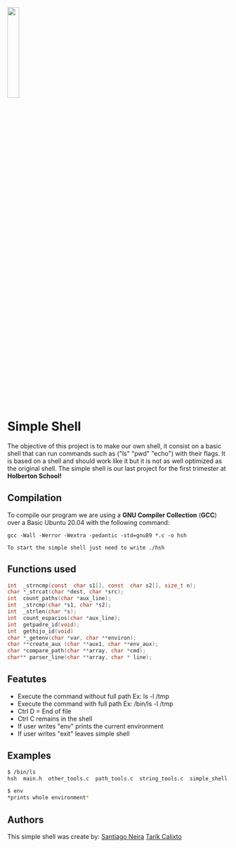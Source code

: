 <img src= "https://blog.holbertonschool.com/wp-content/uploads/2020/04/unnamed-2.png" width= 23% >

# Simple Shell 
The objective of this project is to make our own shell, it consist on a basic shell that can run commands such as ("ls" "pwd" "echo") with their flags. It is based on a shell and should work like it but it is not as well optimized as the original shell. The simple shell is our last project for the first trimester at **Holberton School!**

## Compilation

To compile our program we are using a **GNU Compiler Collection** (**GCC**) over a Basic Ubuntu 20.04 with the following command:  
``` 
gcc -Wall -Werror -Wextra -pedantic -std=gnu89 *.c -o hsh

To start the simple shell just need to write ./hsh
```

## Functions used

````c
int  _strncmp(const  char s1[], const  char s2[], size_t n);
char *_strcat(char *dest, char *src);
int  count_paths(char *aux_line);
int  _strcmp(char *s1, char *s2);
int  _strlen(char *s);
int  count_espacios(char *aux_line);
int  getpadre_id(void);
int  gethijo_id(void)
char *_getenv(char *var, char **environ);
char **create_aux (char **aux1, char **env_aux);
char *compare_path(char **array, char *cmd);
char** parser_line(char **array, char * line);
````

## Featutes
- Execute the command without full path Ex: ls -l /tmp
- Execute the command with full path Ex: /bin/ls -l /tmp
- Ctrl D = End of file
- Ctrl C remains in the shell
- If user writes "env" prints the current environment
- If user writes "exit" leaves simple shell

## Examples

```bash
$ /bin/ls
hsh  main.h  other_tools.c  path_tools.c  string_tools.c  simple_shell.c
```

```bash
$ env
*prints whole environment*
```
## Authors
This simple shell was create by:
[Santiago Neira](https://github.com/sanei1509)
[Tarik Calixto](https://github.com/tarikaudi)
